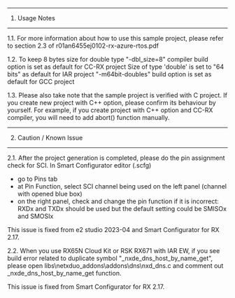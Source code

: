 ---------------
1. Usage Notes
---------------
1.1. For more information about how to use this sample project, 
please refer to section 2.3 of r01an6455ej0102-rx-azure-rtos.pdf

1.2. To keep 8 bytes size for double type
 "-dbl_size=8" compiler build option is set as default for CC-RX project
 Size of type 'double' is set to "64 bits" as default for IAR project
 "-m64bit-doubles" build option is set as default for GCC project

1.3. Please also take note that the sample project is verified with C project.
If you create new project with C++ option, please confirm its behaviour by yourself.
For example, if you create project with C++ option and CC-RX compiler, you will need to add abort() function manually.

------------------------
2. Caution / Known Issue
------------------------
2.1. After the project generation is completed, please do the pin assignment check for SCI.
In Smart Configurator editor (<projectname>.scfg)
- go to Pins tab
- at Pin Function, select SCI channel being used on the left panel (channel with opened blue box)
- on the right panel, check and change the pin function if it is incorrect: 
  RXDx and TXDx should be used but the default setting could be SMISOx and SMOSIx

This issue is fixed from e2 studio 2023-04 and Smart Configurator for RX 2.17.

2.2. When you use RX65N Cloud Kit or RSK RX671 with IAR EW,
if you see build error related to duplicate symbol "_nxde_dns_host_by_name_get",
please open libs\netxduo_addons\addons\dns\nxd_dns.c and comment out _nxde_dns_host_by_name_get function.

This issue is fixed from Smart Configurator for RX 2.17.
